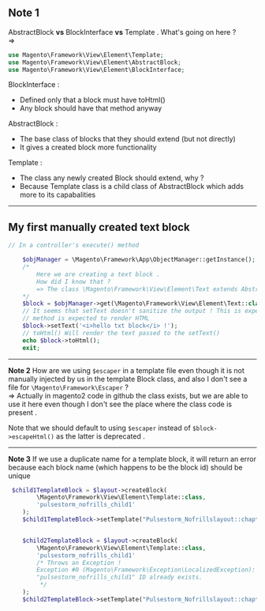 ## Note 1
AbstractBlock **vs** BlockInterface **vs** Template . What's going on here ?  
=> 
```php
use Magento\Framework\View\Element\Template;
use Magento\Framework\View\Element\AbstractBlock;
use Magento\Framework\View\Element\BlockInterface;
```
BlockInterface : 
- Defined only that a block must have toHtml()
- Any block should have that method anyway

AbstractBlock : 
- The base class of blocks that they should extend (but not directly)
- It gives a created block more functionality

Template : 
- The class any newly created Block should extend, why ?
- Because Template class is a child class of AbstractBlock which adds more to its capabalities
___

## My first manually created text block 
```php
// In a controller's execute() method

    $objManager = \Magento\Framework\App\ObjectManager::getInstance();
    /*
        Here we are creating a text block .
        How did I know that ?
        => The class \Magento\Framework\View\Element\Text extends AbstractBlock class
    */
    $block = $objManager->get(\Magento\Framework\View\Element\Text::class);
    // It seems that setText doesn't sanitize the output ! This is expected since this
    // method is expected to render HTML
    $block->setText('<i>hello txt block</i> !');
    // toHtml() Will render the text passed to the setText()
    echo $block->toHtml();
    exit;
```
___
**Note 2**
How are we using `$escaper` in a template file even though it is not manually injected by us in the template Block class, and also I don't see a file for `\Magento\Framework\Escaper` ?  
=> Actually in magento2 code in github the class exists, but we are able to use it here even though I don't see the place where the class code is present . 

Note that we should default to using `$escaper` instead of `$block->escapeHtml()` as the latter is deprecated . 
___
**Note 3**
If we use a duplicate name for a template block, it will return an error because each block name (which happens to be the block id) should be unique 
```php
 $child1TemplateBlock = $layout->createBlock(
        \Magento\Framework\View\Element\Template::class,
        'pulsestorm_nofrills_child1'
    );
    $child1TemplateBlock->setTemplate("Pulsestorm_Nofrillslayout::chapter1/user/child1.phtml");


    $child2TemplateBlock = $layout->createBlock(
        \Magento\Framework\View\Element\Template::class,
        'pulsestorm_nofrills_child1'
        /* Throws an Exception !
        Exception #0 (Magento\Framework\Exception\LocalizedException): An element with a
        "pulsestorm_nofrills_child1" ID already exists.
         */
    );
    $child2TemplateBlock->setTemplate("Pulsestorm_Nofrillslayout::chapter1/user/child2.phtml");
```

